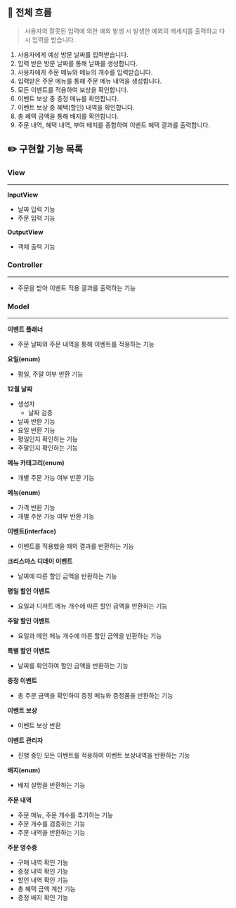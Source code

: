 ## 📝 전체 흐름
> 사용자의 잘못된 입력에 의한 예외 발생 시 발생한 예외의 메세지를 출력하고 다시 입력을 받습니다. 
1. 사용자에게 예상 방문 날짜를 입력받습니다.
2. 입력 받은 방문 날짜를 통해 날짜를 생성합니다.
3. 사용자에게 주문 메뉴와 메뉴의 개수를 입력받습니다.
4. 입력받은 주문 메뉴를 통해 주문 메뉴 내역을 생성합니다.
5. 모든 이벤트를 적용하여 보상을 확인합니다.
5. 이벤트 보상 중 증정 메뉴를 확인합니다.
6. 이벤트 보상 중 혜택(할인) 내역을 확인합니다.
7. 총 혜택 금액을 통해 배지를 확인합니다.
8. 주문 내역, 혜택 내역, 부여 배지를 종합하여 이벤트 혜택 결과를 출력합니다.

## ✏️ 구현할 기능 목록

### View
****
**InputView**
- 날짜 입력 기능
- 주문 입력 기능

**OutputView**
- 객체 출력 기능

### Controller
****
- 주문을 받아 이벤트 적용 결과를 출력하는 기능


### Model
****
**이벤트 플래너**
- 주문 날짜와 주문 내역을 통해 이벤트를 적용하는 기능

**요일(enum)**
- 평일, 주말 여부 반환 기능

**12월 날짜**
- 생성자
  - 날짜 검증
- 날짜 반환 기능
- 요일 반환 기능
- 평일인지 확인하는 기능
- 주말인지 확인하는 기능

**메뉴 카테고리(enum)**
- 개별 주문 가능 여부 반환 기능

**메뉴(enum)**
- 가격 반환 기능
- 개별 주문 가능 여부 반환 기능

**이벤트(interface)**
- 이벤트를 적용했을 때의 결과를 반환하는 기능

**크리스마스 디데이 이벤트**
- 날짜에 따른 할인 금액을 반환하는 기능

**평일 할인 이벤트**
- 요일과 디저트 메뉴 개수에 따른 할인 금액을 반환하는 기능 

**주말 할인 이벤트**
- 요일과 메인 메뉴 개수에 따른 할인 금액을 반환하는 기능

**특별 할인 이벤트**
- 날짜를 확인하여 할인 금액을 반환하는 기능

**증정 이벤트**
- 총 주문 금액을 확인하여 증정 메뉴와 증정품을 반환하는 기능

**이벤트 보상<T>**
- 이벤트 보상 반환

**이벤트 관리자**
- 진행 중인 모든 이벤트를 적용하여 이벤트 보상내역을 반환하는 기능

**배지(enum)**
- 배지 설명을 반환하는 기능

**주문 내역**
- 주문 메뉴, 주문 개수를 추가하는 기능
- 주문 개수를 검증하는 기능
- 주문 내역을 반환하는 기능

**주문 영수증**
- 구매 내역 확인 기능
- 증정 내역 확인 기능
- 할인 내역 확인 기능
- 총 혜택 금액 계산 기능
- 증정 배지 확인 기능